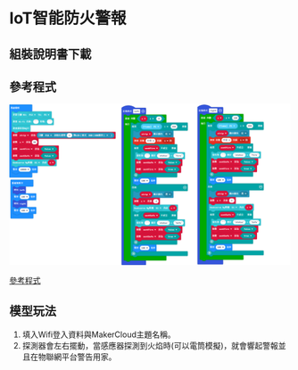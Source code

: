 # IoT智能防火警報

## 組裝說明書下載

## 參考程式

![](./images/firealarm_code.png)

[參考程式](https://makecode.microbit.org/_h0qb5PCtjhAV)

## 模型玩法

1. 填入Wifi登入資料與MakerCloud主題名稱。
2. 探測器會左右擺動，當感應器探測到火焰時(可以電筒模擬)，就會響起警報並且在物聯網平台警告用家。

